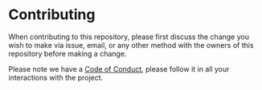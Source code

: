 [contributing]: CONTRIBUTING.md

# Contributing

When contributing to this repository, please first discuss the change you wish
to make via issue, email, or any other method with the owners of this
repository before making a change.

Please note we have a [Code of Conduct][contributing], please follow it in all
your interactions with the project.
